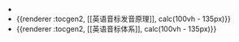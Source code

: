 -
- {{renderer :tocgen2, [[英语音标发音原理]], calc(100vh - 135px)}}
- {{renderer :tocgen2, [[英语音标体系]], calc(100vh - 135px)}}